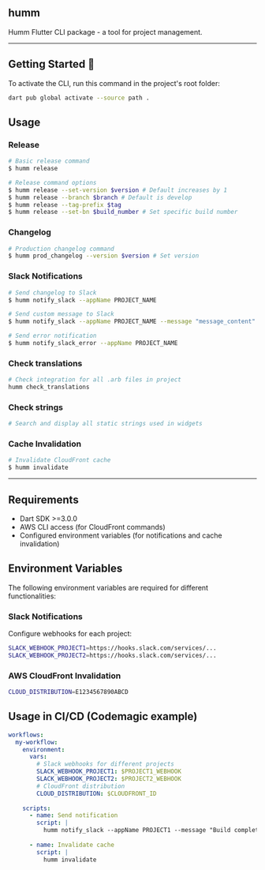## humm

Humm Flutter CLI package - a tool for project management.

---

## Getting Started 🚀

To activate the CLI, run this command in the project's root folder:

```sh
dart pub global activate --source path .
```

## Usage

### Release

```sh
# Basic release command
$ humm release

# Release command options
$ humm release --set-version $version # Default increases by 1
$ humm release --branch $branch # Default is develop
$ humm release --tag-prefix $tag
$ humm release --set-bn $build_number # Set specific build number
```

### Changelog

```sh
# Production changelog command
$ humm prod_changelog --version $version # Set version
```

### Slack Notifications

```sh
# Send changelog to Slack
$ humm notify_slack --appName PROJECT_NAME

# Send custom message to Slack
$ humm notify_slack --appName PROJECT_NAME --message "message_content"

# Send error notification
$ humm notify_slack_error --appName PROJECT_NAME
```


### Check translations

```sh
# Check integration for all .arb files in project
humm check_translations
```

### Check strings

```sh
# Search and display all static strings used in widgets
```

### Cache Invalidation

```sh
# Invalidate CloudFront cache
$ humm invalidate
```

---

## Requirements

- Dart SDK >=3.0.0
- AWS CLI access (for CloudFront commands)
- Configured environment variables (for notifications and cache invalidation)

## Environment Variables

The following environment variables are required for different functionalities:

### Slack Notifications
Configure webhooks for each project:
```sh
SLACK_WEBHOOK_PROJECT1=https://hooks.slack.com/services/...
SLACK_WEBHOOK_PROJECT2=https://hooks.slack.com/services/...
```

### AWS CloudFront Invalidation
```sh
CLOUD_DISTRIBUTION=E1234567890ABCD
```

## Usage in CI/CD (Codemagic example)

```yaml
workflows:
  my-workflow:
    environment:
      vars:
        # Slack webhooks for different projects
        SLACK_WEBHOOK_PROJECT1: $PROJECT1_WEBHOOK
        SLACK_WEBHOOK_PROJECT2: $PROJECT2_WEBHOOK
        # CloudFront distribution
        CLOUD_DISTRIBUTION: $CLOUDFRONT_ID
    
    scripts:
      - name: Send notification
        script: |
          humm notify_slack --appName PROJECT1 --message "Build completed"
      
      - name: Invalidate cache
        script: |
          humm invalidate
```

[license_badge]: https://img.shields.io/badge/license-MIT-blue.svg
[license_link]: https://opensource.org/licenses/MIT
[very_good_analysis_badge]: https://img.shields.io/badge/style-very_good_analysis-B22C89.svg
[very_good_analysis_link]: https://pub.dev/packages/very_good_analysis